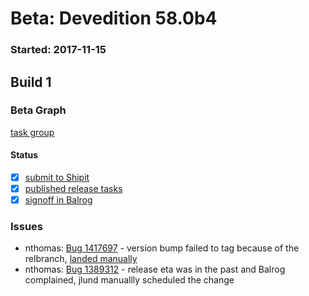 # Beta: Devedition 58.0b4

### Started: 2017-11-15

## Build 1

### Beta Graph

[task group](https://tools.taskcluster.net/push-inspector/#/UOPxZhpHQa2PIZrCGBHbCg)


#### Status
- [x] [submit to Shipit](https://wiki.mozilla.org/Release:Release_Automation_on_Mercurial:Starting_a_Release#Submit_to_Ship_It)
- [x] [published release tasks](../how-tos/relpro.md#4-publish-release)
- [x] [signoff in Balrog](../how-tos/relpro.md#3-signoffs)

### Issues
- nthomas: [Bug 1417697](https://bugzil.la/1417697) - version bump failed to tag because of the relbranch, [landed manually](https://hg.mozilla.org/releases/mozilla-beta/pushloghtml?fromchange=7ecf3934e758&tochange=4fcc0808fe85)
- nthomas: [Bug 1389312](https://bugzil.la/1389312) - release eta was in the past and Balrog complained, jlund manuallly scheduled the change
